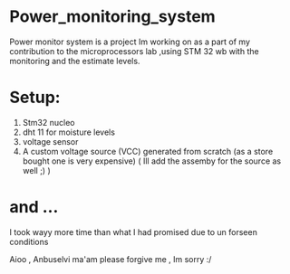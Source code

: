 # Power_monitoring_system
Power monitor system is a project Im working on as a part of my contribution to the microprocessors lab ,using STM 32 wb with the monitoring and the estimate levels.

# Setup:
1. Stm32 nucleo
2. dht 11 for moisture levels
3. voltage sensor
4. A custom voltage source (VCC) generated from scratch (as a store bought one is very expensive)
   ( Ill add the assemby for the source as well ;) )

# and ...
I took wayy more time than what I had promised due to un forseen conditions

Aioo , Anbuselvi ma'am please forgive me , Im sorry :/


